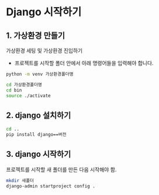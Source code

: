 # Django 시작하기
## 1. 가상환경 만들기
가상환경 세팅 및 가상환경 진입하기
- 프로젝트를 시작할 폴더 안에서 아래 명령어들을 입력해야 합니다.
```bash
python -m venv 가상환경폴더명

cd 가상환경폴더명
cd bin
source ./activate
```

## 2. django 설치하기
```bash
cd ..
pip install django==버전
```

## 3. django 시작하기
프로젝트를 시작할 새 폴더를 만든 다음 시작해야 함.
```bash
mkdir 새폴더
django-admin startproject config .
```